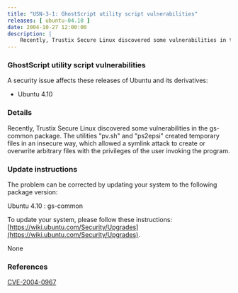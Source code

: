```yaml
---
title: "USN-3-1: GhostScript utility script vulnerabilities"
releases: [ ubuntu-04.10 ]
date: 2004-10-27 12:00:00
description: |
    Recently, Trustix Secure Linux discovered some vulnerabilities in the gs-common package. The utilities &quot;pv.sh&quot; and &quot;ps2epsi&quot; created temporary files in an insecure way, which allowed a symlink attack to create or overwrite arbitrary files with the privileges of the user invoking the program.
--- 
```

 
### GhostScript utility script vulnerabilities

A security issue affects these releases of Ubuntu and its derivatives:

* Ubuntu 4.10

### Details

Recently, Trustix Secure Linux discovered some vulnerabilities in the gs-common package. The utilities &quot;pv.sh&quot; and &quot;ps2epsi&quot; created temporary files in an insecure way, which allowed a symlink attack to create or overwrite arbitrary files with the privileges of the user invoking the program.

### Update instructions

The problem can be corrected by updating your system to the following package version:

Ubuntu 4.10
 : gs-common 

To update your system, please follow these instructions: [https://wiki.ubuntu.com/Security/Upgrades](https://wiki.ubuntu.com/Security/Upgrades).

None

### References

 [CVE-2004-0967](http://people.ubuntu.com/~ubuntu-security/cve/CVE-2004-0967)
 

